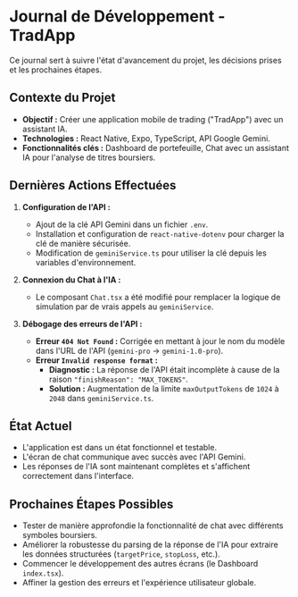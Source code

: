 # Journal de Développement - TradApp

Ce journal sert à suivre l'état d'avancement du projet, les décisions prises et les prochaines étapes.

## Contexte du Projet
- **Objectif :** Créer une application mobile de trading ("TradApp") avec un assistant IA.
- **Technologies :** React Native, Expo, TypeScript, API Google Gemini.
- **Fonctionnalités clés :** Dashboard de portefeuille, Chat avec un assistant IA pour l'analyse de titres boursiers.

## Dernières Actions Effectuées
1.  **Configuration de l'API :**
    - Ajout de la clé API Gemini dans un fichier `.env`.
    - Installation et configuration de `react-native-dotenv` pour charger la clé de manière sécurisée.
    - Modification de `geminiService.ts` pour utiliser la clé depuis les variables d'environnement.

2.  **Connexion du Chat à l'IA :**
    - Le composant `Chat.tsx` a été modifié pour remplacer la logique de simulation par de vrais appels au `geminiService`.

3.  **Débogage des erreurs de l'API :**
    - **Erreur `404 Not Found` :** Corrigée en mettant à jour le nom du modèle dans l'URL de l'API (`gemini-pro` -> `gemini-1.0-pro`).
    - **Erreur `Invalid response format` :**
        - **Diagnostic :** La réponse de l'API était incomplète à cause de la raison `"finishReason": "MAX_TOKENS"`.
        - **Solution :** Augmentation de la limite `maxOutputTokens` de `1024` à `2048` dans `geminiService.ts`.

## État Actuel
- L'application est dans un état fonctionnel et testable.
- L'écran de chat communique avec succès avec l'API Gemini.
- Les réponses de l'IA sont maintenant complètes et s'affichent correctement dans l'interface.

## Prochaines Étapes Possibles
- Tester de manière approfondie la fonctionnalité de chat avec différents symboles boursiers.
- Améliorer la robustesse du parsing de la réponse de l'IA pour extraire les données structurées (`targetPrice`, `stopLoss`, etc.).
- Commencer le développement des autres écrans (le Dashboard `index.tsx`).
- Affiner la gestion des erreurs et l'expérience utilisateur globale.
